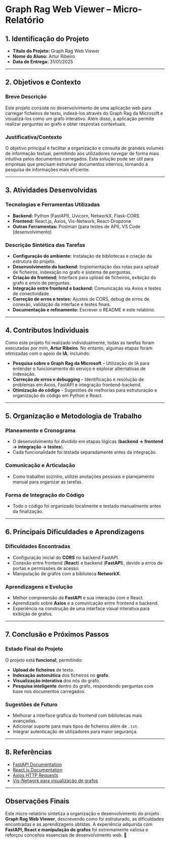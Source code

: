 # Graph Rag Web Viewer – Micro-Relatório

## 1. Identificação do Projeto
- **Título do Projeto:** Graph Rag Web Viewer
- **Nome do Aluno:** Artur Ribeiro
- **Data de Entrega:** 31/01/2025

---

## 2. Objetivos e Contexto

### Breve Descrição
Este projeto consiste no desenvolvimento de uma aplicação web para carregar ficheiros de texto, indexá-los através do Graph Rag da Microsoft e visualizá-los como um grafo interativo. Além disso, a aplicação permite realizar perguntas ao grafo e obter respostas contextuais.

### Justificativa/Contexto
O objetivo principal é facilitar a organização e consulta de grandes volumes de informação textual, permitindo aos utilizadores navegar de forma mais intuitiva pelos documentos carregados. Esta solução pode ser útil para empresas que precisam estruturar documentos internos, tornando a pesquisa de informações mais eficiente.

---

## 3. Atividades Desenvolvidas

### Tecnologias e Ferramentas Utilizadas
- **Backend:** Python (FastAPI), Uvicorn, NetworkX, Flask-CORS
- **Frontend:** React.js, Axios, Vis-Network, React-Dropzone
- **Outras Ferramentas:** Postman (para testes de API), VS Code (desenvolvimento)

### Descrição Sintética das Tarefas
- **Configuração do ambiente:** Instalação de bibliotecas e criação da estrutura do projeto.
- **Desenvolvimento do backend:** Implementação das rotas para upload de ficheiros, indexação no grafo e sistema de perguntas.
- **Criação do frontend:** Interface para upload de ficheiros, exibição do grafo e envio de perguntas.
- **Integração entre frontend e backend:** Comunicação via Axios e testes de conectividade.
- **Correção de erros e testes:** Ajustes de CORS, debug de erros de conexão, validação da interface e testes finais.
- **Documentação e refinamento:** Escrever o README e este relatório.

---

## 4. Contributos Individuais
Como este projeto foi realizado individualmente, todas as tarefas foram executadas por mim, **Artur Ribeiro**. No entanto, algumas etapas foram otimizadas com o apoio de **IA**, incluindo:
- **Pesquisa sobre o Graph Rag da Microsoft** – Utilização de IA para entender o funcionamento do serviço e explorar alternativas de indexação.
- **Correção de erros e debugging** – Identificação e resolução de problemas em Axios, FastAPI e integração frontend-backend.
- **Otimização do código** – Sugestões de melhorias para estruturação e organização do código em Python e React.

---

## 5. Organização e Metodologia de Trabalho

### Planeamento e Cronograma
- O desenvolvimento foi dividido em etapas lógicas (**backend → frontend → integração → testes**).
- Cada funcionalidade foi testada separadamente antes da integração.

### Comunicação e Articulação
- Como trabalhei sozinho, utilizei anotações pessoais e planejamento manual para organizar as tarefas.

### Forma de Integração do Código
- Todo o código foi organizado localmente e testado manualmente antes da finalização.

---

## 6. Principais Dificuldades e Aprendizagens

### Dificuldades Encontradas
- Configuração inicial do **CORS** no backend FastAPI.
- Conexão entre frontend (**React**) e backend (**FastAPI**), devido a erros de portas e permissões de acesso.
- Manipulação de grafos com a biblioteca **NetworkX**.

### Aprendizagens e Evolução
- Melhor compreensão de **FastAPI** e sua interação com o React.
- Aprendizado sobre **Axios** e a comunicação entre frontend e backend.
- Experiência na construção de uma interface visual interativa para exibição de grafos.

---

## 7. Conclusão e Próximos Passos

### Estado Final do Projeto
O projeto está **funcional**, permitindo:
- **Upload de ficheiros** de texto.
- **Indexação automática** dos ficheiros no **grafo**.
- **Visualização interativa** dos nós do grafo.
- **Pesquisa inteligente** dentro do grafo, respondendo perguntas com base nos documentos carregados.

### Sugestões de Futuro
- Melhorar a interface gráfica do frontend com bibliotecas mais avançadas.
- Adicionar suporte para mais tipos de ficheiros além de `.txt`.
- Integrar autenticação de utilizadores para maior segurança.

---

## 8. Referências
- [FastAPI Documentation](https://fastapi.tiangolo.com/)
- [React.js Documentation](https://react.dev/)
- [Axios HTTP Requests](https://axios-http.com/)
- [Vis-Network para visualização de grafos](https://visjs.org/)

---

## Observações Finais
Este micro-relatório sintetiza a organização e desenvolvimento do projeto **Graph Rag Web Viewer**, descrevendo como foi estruturado, as dificuldades encontradas e as aprendizagens obtidas. A experiência adquirida com **FastAPI, React e manipulação de grafos** foi extremamente valiosa e reforçou conceitos essenciais de desenvolvimento web. 🚀
